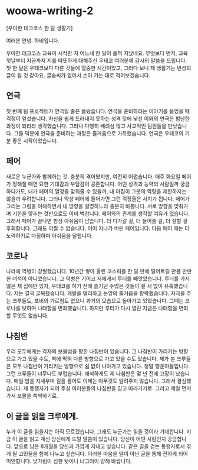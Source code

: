 # woowa-writing-2

[우아한 테크코스 한 달 생활기]

여러분 안녕. 하비입니다.

우아한 테크코스 교육이 시작한 지 어느새 한 달이 훌쩍 지났네요. 
무엇보다 먼저, 교육 첫날부터 지금까지 저를 따뜻하게 대해주신 우테코 여러분께 감사의 말씀을 드립니다. 
첫 한 달은 우테코보다 다른 것들에 열중한 시간이었고, 그러다 보니 제 생활기는 반성의 글이 될 것 같아요.
글솜씨가 없어서 손이 가는 대로 적어보겠습니다.

## 연극
첫 번째 팀 프로젝트가 연극일 줄은 몰랐습니다.
연극을 준비하라는 이야기를 들었을 때 걱정이 앞섰습니다.
자신을 쉽게 드러내지 못하는 성격 탓에 낯선 이와의 연극은 험난한 과정이 되리라 생각했습니다.
그러나 다행히 배려심 많고 사교적인 팀원들을 만났습니다.
그들 덕분에 연극을 준비하는 과정은 즐거움으로 가득했습니다.
연극은 우테코의 기분 좋은 시작이었습니다. 

## 페어
새로운 누군가와 함께하는 것. 충분히 겪어봤지만, 여전히 어렵습니다. 
매주 화요일 페어가 정해질 때면 묘한 기대감과 부담감이 공존합니다. 
어떤 성격과 능력의 사람일까 궁금하다가도, 
내가 페어의 열정을 맞춰줄 수 있을까, 내 아집이 그분의 역량을 제한하지는 않을까 우려합니다. 
그러나 막상 페어에 들어가면 그런 걱정들은 사치가 됩니다. 
페어가 그리는 그림을 이해하면서 내 방향을 설명하느라 충분히 바쁩니다. 
서로 방향을 맞춰가며 기한을 맞추는 것만으로도 이미 벅찹니다. 
페어와의 관계를 생각할 여유가 없습니다. 
그래서 페어가 끝나면 항상 아쉬움이 남습니다. 
더 다가갈 걸, 더 들어줄 걸, 더 잘할 걸 후회합니다. 
그래도 어쩔 수 없습니다. 이미 지나가 버린 페어입니다. 
다음 페어 때는 더 노력하기로 다짐하며 아쉬움을 달랩니다.

## 코로나
나라에 역병이 창궐했습니다. 
10년간 쌓아 올린 코스피를 한 달 만에 떨어트릴 만큼 만만한 녀석이 아니었습니다. 
그 역병은 기어코 저에게서 루터를 빼앗았습니다. 
루터를 가지 않은 채 집에만 있자, 
우테코를 하기 전에 즐기던 수많은 것들이 쉴 새 없이 유혹했습니다. 
저는 결국 굴복했습니다. 
개발을 멀리하고 눈앞의 즐거움을 향락했습니다. 
자극을 주는 크루들도, 포비의 가르침도 없으니 과거의 모습으로 돌아가고 있었습니다. 
그때는 코로나를 탓하며 나태함을 면죄했습니다.
하지만 루터가 다시 열린 지금은 나태함을 면죄할 무엇도 없습니다.

## 나침반
우리 모두에게는 각자의 보물섬을 향한 나침반이 있습니다. 
그 나침반이 가리키는 방향으로 가고 있을 수도, 
벽에 막혀 다른 방향으로 가고 있을 수도 있습니다. 
제가 본 크루들은 모두 나침반이 가리키는 방향으로 쉼 없이 나아가고 있습니다. 
정말 행운아들입니다. 그런 크루들이 너무나도 부럽습니다. 
애석하게도 제 나침반은 몇 년 전에 고장이 났습니다. 
매일 밤을 지새우며 길을 물어도 이제는 아무것도 알려주지 않습니다. 
그래서 결심했습니다. 
제 동행자가 되어 주실 여러분들의 나침반을 믿고 따라가기로. 
그리고 제일 먼저 가서 보물을 쓱싹하기로.

## 이 글을 읽을 크루에게.
누가 이 글을 읽을지는 아직 모르겠습니다. 
그래도 누군가는 읽을 것이라 기대합니다. 
지금 이 글을 읽고 계신 당신에게 드릴 말씀이 있습니다. 
당신이 어떤 사람인지 궁금합니다. 
앞으로 남은 8개월을 당신과 가깝게 지내고 싶습니다. 
같은 길을 걷는 동행자로서 겪게 될 고민들을 함께 나누고 싶습니다. 
이러한 마음을 말이 아닌 글을 통해 전하게 되어 미안합니다. 
낯가림이 심한 탓이니 너그러이 양해 바랍니다. 
